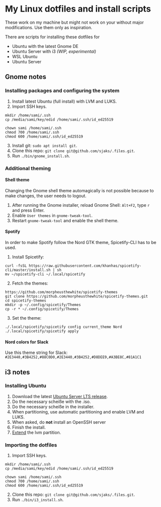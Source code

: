 # My Linux dotfiles and install scripts
These work on my machine but might not work on your without major modifications. Use them only as inspiration.

There are scripts for installing these dotfiles for
- Ubuntu with the latest Gnome DE
- Ubuntu Server with i3 *(WIP, experimental)*
- WSL Ubuntu
- Ubuntu Server

## Gnome notes

### Installing packages and configuring the system

1. Install latest Ubuntu (full install) with LVM and LUKS.
2. Import SSH keys.
```
mkdir /home/sami/.ssh
cp /media/sami/key/edid /home/sami/.ssh/id_ed25519

chown sami /home/sami/.ssh
chmod 700 /home/sami/.ssh
chmod 600 /home/sami/.ssh/id_ed25519
```
3. Install git: `sudo apt install git`.
4. Clone this repo: `git clone git@github.com/sjaks/.files.git`.
5. Run `./bin/gnome_install.sh`.

### Additional theming

#### Shell theme
Changing the Gnome shell theme automagically is not possible because to make changes, the user needs to logout.
1. After running the Gnome installer, reload Gnome Shell: `Alt+F2`, type `r` and press Enter.
2. Enable `User themes` in `gnome-tweak-tool`.
3. Restart `gnome-tweak-tool` and enable the shell theme.


#### Spotify
In order to make Spotify follow the Nord GTK theme, Spicetify-CLI has to be used.
1. Install Spicetify:
```
curl -fsSL https://raw.githubusercontent.com/khanhas/spicetify-cli/master/install.sh | sh
mv ~/spicetify-cli ~/.local/spicetify
```
2. Fetch the themes:
```
https://github.com/morpheusthewhite/spicetify-themes
git clone https://github.com/morpheusthewhite/spicetify-themes.git
cd spicetify-themes
mkdir -p ~/.config/spicetify/Themes
cp -r * ~/.config/spicetify/Themes
```
3. Set the theme:
```
./.local/spicetify/spicetify config current_theme Nord
./.local/spicetify/spicetify apply
```

#### Nord colors for Slack
Use this theme string for Slack:
`#2E3440,#3B4252,#88C0D0,#2E3440,#3B4252,#D8DEE9,#A3BE8C,#81A1C1`

## i3 notes

### Installing Ubuntu
1. Download the latest [Ubuntu Server LTS release](https://releases.ubuntu.com/20.04/).  
2. Do the necessary scheiße with the .iso.
3. Do the necessary scheiße in the installer.
4. When partitioning, use automatic partitioning and enable LVM and LUKS.
5. When asked, do **not** install an OpenSSH server
6. Finish the install.
7. [Extend](https://askubuntu.com/questions/1106795/ubuntu-server-18-04-lvm-out-of-space-with-improper-default-partitioning) the lvm partition.
 

### Importing the dotfiles
1. Import SSH keys.
```
mkdir /home/sami/.ssh
cp /media/sami/key/edid /home/sami/.ssh/id_ed25519

chown sami /home/sami/.ssh
chmod 700 /home/sami/.ssh
chmod 600 /home/sami/.ssh/id_ed25519
```
2. Clone this repo: `git clone git@github.com/sjaks/.files.git`.
3. Run `./bin/i3_install.sh`.

